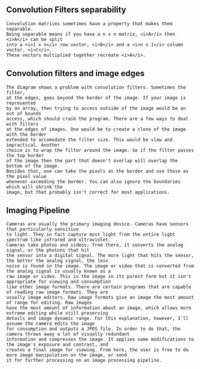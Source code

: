 
## Convolution Filters separability
    Convolution matrices sometimes have a property that makes them separable.
    Being separable means if you have a n x n matrix, <i>A</i> then <i>A</i> can be split 
    into a <i>1 x n</i> row vector, <i>B</i> and a <i>n x 1</i> column vector, <i>C</i>.
    These vectors multiplied together recreate <i>A</i>.

## Convolution filters and image edges

    The diagram shows a problem with convolution filters. Sometimes the filter,
    at the edges, goes beyond the border of the image. If your image is represented
    by an array, then trying to access outside of the image would be an out of bounds
    access, which should crash the program. There are a few ways to deal with filters
    at the edges of images. One would be to create a clone of the image with the border
    extended to accomodate the filter size. This would be slow and impractical. Another 
    choice is to wrap the filter around the image. So if the filter passes the top border
    of the image then the part that doesn't overlap will overlap the bottom of the image.  
    Besides that, one can take the pixels at the border and use those as the pixel value
    whenever exceeding the border. You can also ignore the boundaries which will shrink the 
    image, but that probably isn't correct for most applications.

## Imaging Pipeline

    Cameras are usually the primary imaging device. Cameras have sensors that particularly sensitive
    to light. They in fact capture most light from the entire light spectrum like infrared and ultraviolet.
    Cameras take photos and videos; from there, it converts the analog signal, or the photons that hit
    the sensor into a digital signal. The more light that hits the sensor, the better the analog signal, the less
    noise is found in the image. The image or video that is converted from the analog signal is usually known as a
    raw image or video. This is the image in its purest form but it isn't appropriate for viewing and consumption
    like other image formats. There are certain programs that are capable of reading raw image formats. They are
    usually image editors. Raw image formats give an image the most amount of range for editing. Raw images
    have the most amount of information about an image, which allows more extreme editing while still preserving
    details and image dynamic range. For this explanation, however, I'll assume the camera edits the image
    for consumption and outputs a JPEG file. In order to do that, the camera throws away a lot of visually redundant
    information and compresses the image. It applies some modifications to the image's exposure and contrast, and
    creates a final image for viewing. From here, the user is free to do more image manipulation on the image, or send
    it for further processing on an image processing pipeline.